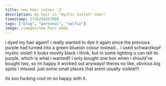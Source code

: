 ```yaml
---
title: new hair colour :3
description: my hair is "mystic violet" now!!
timestamp: 1730294557000
tags: ["blog", "personal", "selfie"]
image: /images/new_hair.webp
---
```

i dyed my hair again!! i really wanted to dye it again since the previous purple had turned into a green-blueish colour instead... i used schwarzkopf mystic violet! it looks mostly black i think, but in some lighting u can tell its purple. which is what i wanted!! i only bought one box when i should've bought two, so im happy it worked out anyways! theres no like, obvious big spots i missed. just some small places that arent usually visible!!!

its soo fucking cool im so happy with it.